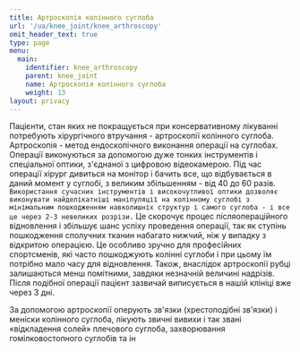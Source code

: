 ```yaml
---
title: Артроскопія колінного суглоба
url: '/ua/knee_joint/knee_arthroscopy'
omit_header_text: true
type: page
menu:
  main:
    identifier: knee_arthroscopy
    parent: knee_joint
    name: Артроскопія колінного суглоба
    weight: 13
layout: privacy
---
```


Пацієнти, стан яких не покращується при консервативному лікуванні потребують хірургічного втручання - артроскопії
колінного суглоба. Артроскопія - метод ендоскопічного виконання операції на суглобах. Операції виконуються за допомогою
дуже тонких інструментів і спеціальної оптики, з'єднаної з цифровою відеокамерою. Під час операції хірург дивиться на
монітор і бачить все, що відбувається в даний момент у суглобі, з великим збільшенням - від 40 до 60 разів. `Використання
сучасних інструментів і високочутливої оптики дозволяє виконувати найделікатніші маніпуляції на колінному суглобі з
мінімальним пошкодженням навколишніх структур і самого суглоба - і все це через 2-3 невеликих розрізи.` Це скорочує
процес післяопераційного відновлення і збільшує шанс успіху проведення операції, так як ступінь пошкодження сполучних
тканин набагато нижчий, ніж у випадку з відкритою операцією. Це особливо зручно для професійних спортсменів, які часто
пошкоджують колінні суглоби і при цьому їм потрібно мало часу для відновлення. Також, внаслідок артроскопії рубці
залишаються менш помітними, завдяки незначній величині надрізів. Після подібної операції пацієнт зазвичай виписується в
нашій клініці вже через 3 дні.

За допомогою артроскопії оперують зв'язки (хрестоподібні зв'язки) і меніски колінного суглоба, лікують звичні вивихи і
так звані «відкладення солей» плечового суглоба, захворювання гомілковостопного суглобів та ін